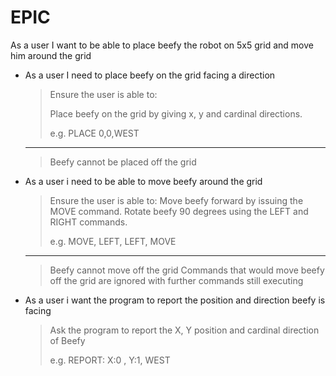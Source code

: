 # EPIC

As a user I want to be able to place beefy the robot on 5x5 grid and move him around the grid

- As a user I need to place beefy on the grid facing a direction

  > Ensure the user is able to:
  >
  > Place beefy on the grid by giving x, y and cardinal directions.
  >
  > e.g. PLACE 0,0,WEST

  ***

  > Beefy cannot be placed off the grid

- As a user i need to be able to move beefy around the grid

  > Ensure the user is able to:
  > Move beefy forward by issuing the MOVE command.
  > Rotate beefy 90 degrees using the LEFT and RIGHT commands.
  >
  > e.g. MOVE, LEFT, LEFT, MOVE

  ***

  > Beefy cannot move off the grid
  > Commands that would move beefy off the grid are ignored with further commands still executing

- As a user i want the program to report the position and direction beefy is facing

  > Ask the program to report the X, Y position and cardinal direction of Beefy
  >
  > e.g. REPORT: X:0 , Y:1, WEST
